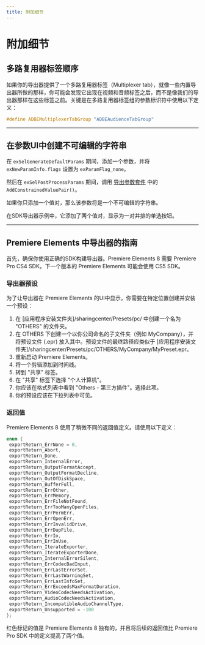 ```yaml
---
title: 附加细节
---
```

# 附加细节

## 多路复用器标签顺序

如果你的导出器提供了一个多路复用器标签（Multiplexer tab），就像一些内置导出器所做的那样，你可能会发现它出现在视频和音频标签之后，而不是像我们的导出器那样在这些标签之前。关键是在多路复用器标签组的参数标识符中使用以下定义：

```cpp
#define ADBEMultiplexerTabGroup "ADBEAudienceTabGroup"
```

---

## 在参数UI中创建不可编辑的字符串

在 `exSelGenerateDefaultParams` 期间，添加一个参数，并将 `exNewParamInfo.flags` 设置为 `exParamFlag_none`。

然后在 `exSelPostProcessParams` 期间，调用 [导出参数套件](../suites#export-param-suite) 中的 `AddConstrainedValuePair()`。

如果你只添加一个值对，那么该参数将是一个不可编辑的字符串。

在SDK导出器示例中，它添加了两个值对，显示为一对并排的单选按钮。

---

## Premiere Elements 中导出器的指南

首先，确保你使用正确的SDK构建导出器。Premiere Elements 8 需要 Premiere Pro CS4 SDK。下一个版本的 Premiere Elements 可能会使用 CS5 SDK。

### 导出器预设

为了让导出器在 Premiere Elements 的UI中显示，你需要在特定位置创建并安装一个预设：

1. 在 [应用程序安装文件夹]/sharingcenter/Presets/pc/ 中创建一个名为 "OTHERS" 的文件夹。
2. 在 OTHERS 下创建一个以你公司命名的子文件夹（例如 MyCompany），并将预设文件 (.epr) 放入其中。预设文件的最终路径应类似于 [应用程序安装文件夹]/sharingcenter/Presets/pc/OTHERS/MyCompany/MyPreset.epr。
3. 重新启动 Premiere Elements。
4. 将一个剪辑添加到时间线。
5. 转到 "共享" 标签。
6. 在 "共享" 标签下选择 "个人计算机"。
7. 你应该在格式列表中看到 "Others - 第三方插件"。选择此项。
8. 你的预设应该在下拉列表中可见。

### 返回值

Premiere Elements 8 使用了稍微不同的返回值定义。请使用以下定义：

```cpp
enum {
 exportReturn_ErrNone = 0,
 exportReturn_Abort,
 exportReturn_Done,
 exportReturn_InternalError,
 exportReturn_OutputFormatAccept,
 exportReturn_OutputFormatDecline,
 exportReturn_OutOfDiskSpace,
 exportReturn_BufferFull,
 exportReturn_ErrOther,
 exportReturn_ErrMemory,
 exportReturn_ErrFileNotFound,
 exportReturn_ErrTooManyOpenFiles,
 exportReturn_ErrPermErr,
 exportReturn_ErrOpenErr,
 exportReturn_ErrInvalidDrive,
 exportReturn_ErrDupFile,
 exportReturn_ErrIo,
 exportReturn_ErrInUse,
 exportReturn_IterateExporter,
 exportReturn_IterateExporterDone,
 exportReturn_InternalErrorSilent,
 exportReturn_ErrCodecBadInput,
 exportReturn_ErrLastErrorSet,
 exportReturn_ErrLastWarningSet,
 exportReturn_ErrLastInfoSet,
 exportReturn_ErrExceedsMaxFormatDuration,
 exportReturn_VideoCodecNeedsActivation,
 exportReturn_AudioCodecNeedsActivation,
 exportReturn_IncompatibleAudioChannelType,
 exportReturn_Unsupported = -100
};
```

红色标记的值是 Premiere Elements 8 独有的，并且将后续的返回值比 Premiere Pro SDK 中的定义提高了两个值。
